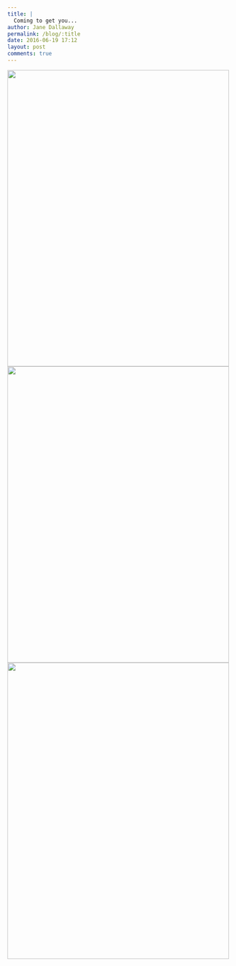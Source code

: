 ```yaml
---
title: |
  Coming to get you...
author: Jane Dallaway
permalink: /blog/:title
date: 2016-06-19 17:12
layout: post
comments: true
---
```


<div><a href="http://static.skitters.dallaway.com/tp_IMG_9598.JPG"><img src="http://static.skitters.dallaway.com/tp_thumb_IMG_9598.JPG" width="500" height="667"/></a></div><div><a href="http://static.skitters.dallaway.com/tp_IMG_9599.JPG"><img src="http://static.skitters.dallaway.com/tp_thumb_IMG_9599.JPG" width="500" height="667"/></a></div><div><a href="http://static.skitters.dallaway.com/tp_IMG_9600.JPG"><img src="http://static.skitters.dallaway.com/tp_thumb_IMG_9600.JPG" width="500" height="667"/></a></div>



  


  


  

      
